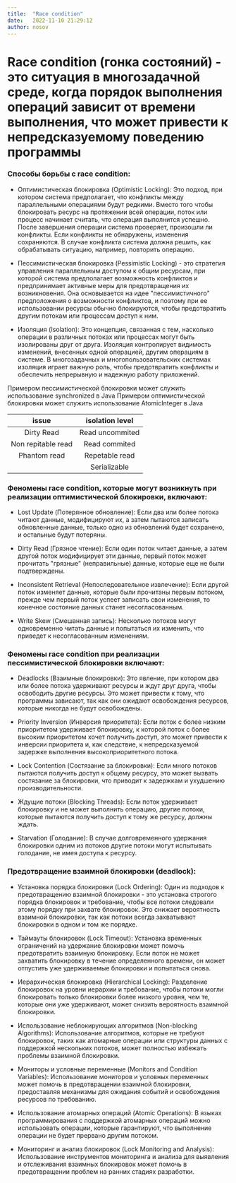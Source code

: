 ```yaml
---
title:  "Race condition"
date:   2022-11-10 21:29:12
author: nosov
---
```


# 	Race condition (гонка состояний) - это ситуация в многозадачной среде, когда порядок выполнения операций зависит от времени выполнения, что может привести к непредсказуемому поведению программы

###   Способы борьбы с race condition: 

 - Оптимистическая блокировка (Optimistic Locking): Это подход, при котором система предполагает, что конфликты между параллельными операциями будут редкими. Вместо того чтобы блокировать ресурс на протяжении всей операции, поток или процесс начинает считать, что операция выполнится успешно. После завершения операции система проверяет, произошли ли конфликты. Если конфликты не обнаружены, изменения сохраняются. В случае конфликта система должна решить, как обрабатывать ситуацию, например, повторить операцию.

 - Пессимистическая блокировка (Pessimistic Locking) - это стратегия управления параллельным доступом к общим ресурсам, при которой система предполагает возможность конфликтов и предпринимает активные меры для предотвращения их возникновения. Она основывается на идее "пессимистичного" предположения о возможности конфликтов, и поэтому при ее использовании ресурсы обычно блокируются, чтобы предотвратить другим потокам или процессам доступ к ним.

 - Изоляция (Isolation): Это концепция, связанная с тем, насколько операции в различных потоках или процессах могут быть изолированы друг от друга. Изоляция контролирует видимость изменений, внесенных одной операцией, другим операциям в системе. В многозадачных и многопользовательских системах изоляция играет важную роль, чтобы предотвратить конфликты и обеспечить непрерывную и надежную работу приложений.


Примером пессимистической блокировки может служить использование synchronized в Java
Примером оптимистической блокировки может служить использование AtomicInteger в Java


|       issue        | isolation level |
|:------------------:|:--------------:|
|     Dirty Read     | Read uncommited |
| Non repitable read | Read commited  |
|    Phantom read    | Repetable read |
|                    |  Serializable  |

### Феномены race condition, которые могут возникнуть при реализации оптимистической блокировки, включают:
 - Lost Update (Потерянное обновление): Если два или более потока читают данные, модифицируют их, а затем пытаются записать обновленные данные, только одно из обновлений будет сохранено, и остальные будут потеряны.

 - Dirty Read (Грязное чтение): Если один поток читает данные, а затем другой поток модифицирует эти данные, первый поток может прочитать "грязные" (неправильные) данные, которые еще не были подтверждены.

 - Inconsistent Retrieval (Непоследовательное извлечение): Если другой поток изменяет данные, которые были прочитаны первым потоком, прежде чем первый поток успеет записать свои изменения, то конечное состояние данных станет несогласованным.

 - Write Skew (Смешанная запись): Несколько потоков могут одновременно читать данные и попытаться их изменить, что приведет к несогласованным изменениям.

### Феномены race condition при реализации пессимистической блокировки включают:
 - Deadlocks (Взаимные блокировки): Это явление, при котором два или более потока удерживают ресурсы и ждут друг друга, чтобы освободить другие ресурсы. Это может привести к тому, что программы зависают, так как они ожидают освобождения ресурсов, которые никогда не будут освобождены.

 - Priority Inversion (Инверсия приоритета): Если поток с более низким приоритетом удерживает блокировку, к которой поток с более высоким приоритетом хочет получить доступ, это может привести к инверсии приоритета и, как следствие, к непредсказуемой задержке выполнения высокоприоритетного потока.

 - Lock Contention (Состязание за блокировки): Если много потоков пытаются получить доступ к общему ресурсу, это может вызвать состязание за блокировки, что приводит к задержкам и ухудшению производительности.

 - Ждущие потоки (Blocking Threads): Если поток удерживает блокировку и не может выполнить операцию, другие потоки, которые пытаются получить доступ к тому же ресурсу, должны ждать.

 - Starvation (Голодание): В случае долговременного удержания блокировки одним из потоков другие потоки могут испытывать голодание, не имея доступа к ресурсу.

### Предотвращение взаимной блокировки (deadlock):
 - Установка порядка блокировки (Lock Ordering): Один из подходов к предотвращению взаимной блокировки - это установка строгого порядка блокировок и требование, чтобы все потоки следовали этому порядку при захвате блокировок. Это снижает вероятность взаимной блокировки, так как потоки всегда захватывают блокировки в одном и том же порядке.

 - Таймауты блокировок (Lock Timeout): Установка временных ограничений на удержание блокировки может помочь предотвратить взаимную блокировку. Если поток не может захватить блокировку в течение определенного времени, он может отпустить уже удерживаемые блокировки и попытаться снова.

 - Иерархическая блокировка (Hierarchical Locking): Разделение блокировок на уровни иерархии и требование, чтобы потоки могли блокировать только блокировки более низкого уровня, чем те, которые они уже удерживают, может снизить вероятность взаимной блокировки.

 - Использование неблокирующих алгоритмов (Non-blocking Algorithms): Использование алгоритмов, которые не требуют блокировок, таких как атомарные операции или структуры данных с поддержкой нескольких потоков, может полностью избежать проблемы взаимной блокировки.

 - Мониторы и условные переменные (Monitors and Condition Variables): Использование мониторов и условных переменных может помочь в предотвращении взаимной блокировки, предоставляя механизмы для ожидания событий и освобождения ресурсов по требованию.

 - Использование атомарных операций (Atomic Operations): В языках программирования с поддержкой атомарных операций можно использовать операции, которые гарантируют, что выполнение операции не будет прервано другим потоком.

 - Мониторинг и анализ блокировок (Lock Monitoring and Analysis): Использование инструментов мониторинга и анализа для выявления и отслеживания взаимных блокировок может помочь в предотвращении проблем на ранних стадиях разработки.